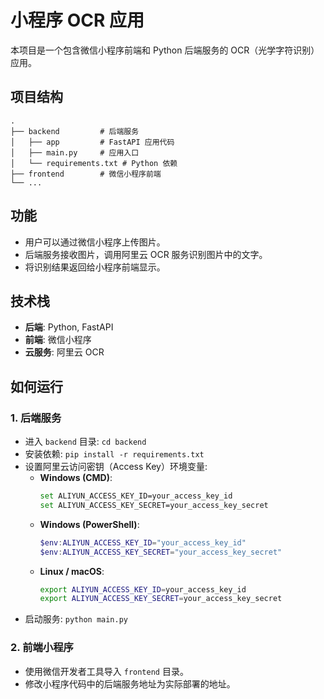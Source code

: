 # 小程序 OCR 应用

本项目是一个包含微信小程序前端和 Python 后端服务的 OCR（光学字符识别）应用。

## 项目结构

```
.
├── backend         # 后端服务
│   ├── app         # FastAPI 应用代码
│   ├── main.py     # 应用入口
│   └── requirements.txt # Python 依赖
├── frontend        # 微信小程序前端
└── ...
```

## 功能

- 用户可以通过微信小程序上传图片。
- 后端服务接收图片，调用阿里云 OCR 服务识别图片中的文字。
- 将识别结果返回给小程序前端显示。

## 技术栈

- **后端**: Python, FastAPI
- **前端**: 微信小程序
- **云服务**: 阿里云 OCR

## 如何运行

### 1. 后端服务

- 进入 `backend` 目录: `cd backend`
- 安装依赖: `pip install -r requirements.txt`
- 设置阿里云访问密钥（Access Key）环境变量:
  - **Windows (CMD)**:
    ```bash
    set ALIYUN_ACCESS_KEY_ID=your_access_key_id
    set ALIYUN_ACCESS_KEY_SECRET=your_access_key_secret
    ```
  - **Windows (PowerShell)**:
    ```powershell
    $env:ALIYUN_ACCESS_KEY_ID="your_access_key_id"
    $env:ALIYUN_ACCESS_KEY_SECRET="your_access_key_secret"
    ```
  - **Linux / macOS**:
    ```bash
    export ALIYUN_ACCESS_KEY_ID=your_access_key_id
    export ALIYUN_ACCESS_KEY_SECRET=your_access_key_secret
    ```
- 启动服务: `python main.py`

### 2. 前端小程序

- 使用微信开发者工具导入 `frontend` 目录。
- 修改小程序代码中的后端服务地址为实际部署的地址。